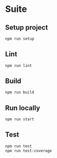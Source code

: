 # Suite

## Setup project

```sh
npm run setup
```

## Lint

```sh
npm run lint
```

## Build

```sh
npm run build
```

## Run locally

```sh
npm run start
```

## Test

```sh
npm run test
npm run test:coverage
```
